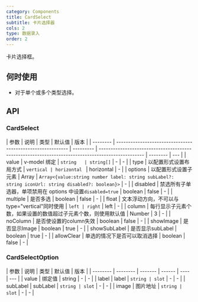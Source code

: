 ```yaml
---
category: Components
title: CardSelect
subtitle: 卡片选择器
cols: 2
type: 数据录入
order: 2
---
```


卡片选择框。

## 何时使用

-   对于单个或多个类型选择。

## API

### CardSelect

| 参数     | 说明                                                       | 类型      | 默认值                                                                                            | 版本     |
| -------- | ---------------------------------------------------------- | --------- | ------------------------------------------------------------------------------------------------- | -------- | --- |
| value    | v-model 绑定                                               | `string   | string[]`                                                                                         | -        | -   |
| type     | 以配置形式设置布局方式                                     | `vertical | horizontal `                                                                                      | horizontal | -   |
| options  | 以配置形式设置子元素                                       | Array     | `Array<{value:string number label: string subLabel?: string iconUrl: string disabled?: boolean}>` | -        |
| disabled | 禁选所有子单选器，单项禁用在 options 中设置`disabled=true` | boolean   | false                                                                                             | -        |
| multiple | 是否多选                                                   | boolean   | false                                                                                             | -        |
| float | 文本浮动方向，不可以与type="vertical"同时使用 | `left | right` | left | - |
| column | 每行显示子元素个数，如果设置的数值超过子元素个数，则使用默认值 | Number | 3 | - |
| noColumn | 是否使设置的column失效 | boolean | false | - |
| showImage | 是否显示Image | boolean | true | - |
| showSubLabel | 是否显示subLabel | boolean | true | - |
| allowClear | 单选的情况下是否可以取消选择 | boolean | false | - |

### CardSelectOption

| 参数     | 说明     | 类型    | 默认值 | 版本 |
| -------- | -------- | ------- | ------ | ---- | --- |
| value    | 绑定值   | string  | -      | -    |
| label    | label    | `string | slot`  | -    | -   |
| subLabel | subLabel | `string | slot`  | -    | -   |
| image    | 图片地址 | `string | slot`  | -    | -   |
